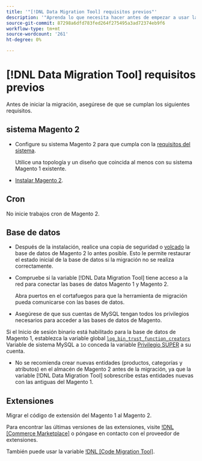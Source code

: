 ```yaml
---
title: '"[!DNL Data Migration Tool] requisitos previos"'
description: '"Aprenda lo que necesita hacer antes de empezar a usar la variable [!DNL Data Migration Tool] para transferir datos entre el Magento 1 y el Magento 2."'
source-git-commit: 87298a6dfd783fed264f275495a3ad72374eb9f6
workflow-type: tm+mt
source-wordcount: '261'
ht-degree: 0%

---
```



# [!DNL Data Migration Tool] requisitos previos

Antes de iniciar la migración, asegúrese de que se cumplan los siguientes requisitos.

## sistema Magento 2

* Configure su sistema Magento 2 para que cumpla con la [requisitos del sistema](https://devdocs.magento.com/guides/v2.4/install-gde/system-requirements.html).

   Utilice una topología y un diseño que coincida al menos con su sistema Magento 1 existente.

* [Instalar Magento 2](https://devdocs.magento.com/guides/v2.4/install-gde/bk-install-guide.html).

## Cron

No inicie trabajos cron de Magento 2.

## Base de datos

* Después de la instalación, realice una copia de seguridad o [volcado](https://dev.mysql.com/doc/refman/8.0/en/mysqldump.html) la base de datos de Magento 2 lo antes posible. Esto le permite restaurar el estado inicial de la base de datos si la migración no se realiza correctamente.

* Compruebe si la variable [!DNL Data Migration Tool] tiene acceso a la red para conectar las bases de datos Magento 1 y Magento 2.

   Abra puertos en el cortafuegos para que la herramienta de migración pueda comunicarse con las bases de datos.

* Asegúrese de que sus cuentas de MySQL tengan todos los privilegios necesarios para acceder a las bases de datos de Magento.

Si el Inicio de sesión binario está habilitado para la base de datos de Magento 1, establezca la variable global [`log_bin_trust_function_creators`](https://dev.mysql.com/doc/refman/5.7/en/server-system-variables.html#sysvar_log_bin_trust_function_creators) Variable de sistema MySQL a `1`o conceda la variable [Privilegio SUPER](https://dev.mysql.com/doc/refman/5.7/en/privileges-provided.html#priv_super) a su cuenta.

* No se recomienda crear nuevas entidades (productos, categorías y atributos) en el almacén de Magento 2 antes de la migración, ya que la variable [!DNL Data Migration Tool] sobrescribe estas entidades nuevas con las antiguas del Magento 1.

## Extensiones

Migrar el código de extensión del Magento 1 al Magento 2.

Para encontrar las últimas versiones de las extensiones, visite [!DNL [Commerce Marketplace]](https://marketplace.magento.com/) o póngase en contacto con el proveedor de extensiones.

También puede usar la variable [!DNL [Code Migration Tool]](https://github.com/magento-commerce/code-migration/blob/develop/README.md).
